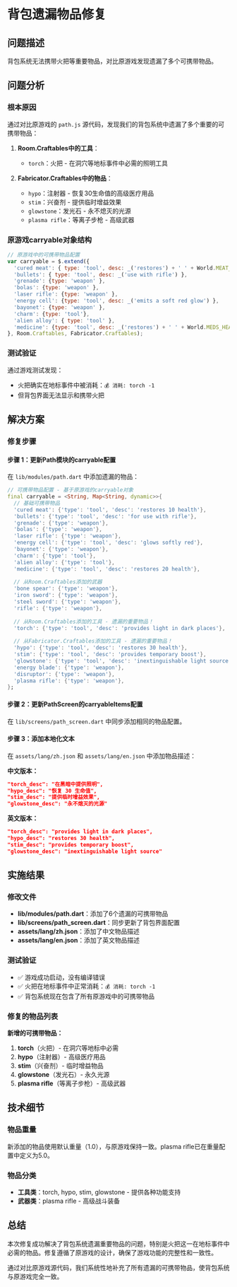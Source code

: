 # 背包遗漏物品修复

## 问题描述
背包系统无法携带火把等重要物品，对比原游戏发现遗漏了多个可携带物品。

## 问题分析

### 根本原因
通过对比原游戏的 `path.js` 源代码，发现我们的背包系统中遗漏了多个重要的可携带物品：

1. **Room.Craftables中的工具**：
   - `torch`：火把 - 在洞穴等地标事件中必需的照明工具

2. **Fabricator.Craftables中的物品**：
   - `hypo`：注射器 - 恢复30生命值的高级医疗用品
   - `stim`：兴奋剂 - 提供临时增益效果
   - `glowstone`：发光石 - 永不熄灭的光源
   - `plasma rifle`：等离子步枪 - 高级武器

### 原游戏carryable对象结构
```javascript
// 原游戏中的可携带物品配置
var carryable = $.extend({
  'cured meat': { type: 'tool', desc: _('restores') + ' ' + World.MEAT_HEAL + ' ' + _('hp') },
  'bullets': { type: 'tool', desc: _('use with rifle') },
  'grenade': {type: 'weapon' },
  'bolas': {type: 'weapon' },
  'laser rifle': {type: 'weapon' },
  'energy cell': {type: 'tool', desc: _('emits a soft red glow') },
  'bayonet': {type: 'weapon' },
  'charm': {type: 'tool'},
  'alien alloy': { type: 'tool' },
  'medicine': {type: 'tool', desc: _('restores') + ' ' + World.MEDS_HEAL + ' ' + _('hp') }
}, Room.Craftables, Fabricator.Craftables);
```

### 测试验证
通过游戏测试发现：
- 火把确实在地标事件中被消耗：`💰 消耗: torch -1`
- 但背包界面无法显示和携带火把

## 解决方案

### 修复步骤

#### 步骤 1：更新Path模块的carryable配置
在 `lib/modules/path.dart` 中添加遗漏的物品：

```dart
// 可携带物品配置 - 基于原游戏的carryable对象
final carryable = <String, Map<String, dynamic>>{
  // 基础可携带物品
  'cured meat': {'type': 'tool', 'desc': 'restores 10 health'},
  'bullets': {'type': 'tool', 'desc': 'for use with rifle'},
  'grenade': {'type': 'weapon'},
  'bolas': {'type': 'weapon'},
  'laser rifle': {'type': 'weapon'},
  'energy cell': {'type': 'tool', 'desc': 'glows softly red'},
  'bayonet': {'type': 'weapon'},
  'charm': {'type': 'tool'},
  'alien alloy': {'type': 'tool'},
  'medicine': {'type': 'tool', 'desc': 'restores 20 health'},
  
  // 从Room.Craftables添加的武器
  'bone spear': {'type': 'weapon'},
  'iron sword': {'type': 'weapon'},
  'steel sword': {'type': 'weapon'},
  'rifle': {'type': 'weapon'},
  
  // 从Room.Craftables添加的工具 - 遗漏的重要物品！
  'torch': {'type': 'tool', 'desc': 'provides light in dark places'},
  
  // 从Fabricator.Craftables添加的工具 - 遗漏的重要物品！
  'hypo': {'type': 'tool', 'desc': 'restores 30 health'},
  'stim': {'type': 'tool', 'desc': 'provides temporary boost'},
  'glowstone': {'type': 'tool', 'desc': 'inextinguishable light source'},
  'energy blade': {'type': 'weapon'},
  'disruptor': {'type': 'weapon'},
  'plasma rifle': {'type': 'weapon'},
};
```

#### 步骤 2：更新PathScreen的carryableItems配置
在 `lib/screens/path_screen.dart` 中同步添加相同的物品配置。

#### 步骤 3：添加本地化文本
在 `assets/lang/zh.json` 和 `assets/lang/en.json` 中添加物品描述：

**中文版本：**
```json
"torch_desc": "在黑暗中提供照明",
"hypo_desc": "恢复 30 生命值",
"stim_desc": "提供临时增益效果",
"glowstone_desc": "永不熄灭的光源"
```

**英文版本：**
```json
"torch_desc": "provides light in dark places",
"hypo_desc": "restores 30 health",
"stim_desc": "provides temporary boost",
"glowstone_desc": "inextinguishable light source"
```

## 实施结果

### 修改文件
- **lib/modules/path.dart**：添加了6个遗漏的可携带物品
- **lib/screens/path_screen.dart**：同步更新了背包界面配置
- **assets/lang/zh.json**：添加了中文物品描述
- **assets/lang/en.json**：添加了英文物品描述

### 测试验证
- ✅ 游戏成功启动，没有编译错误
- ✅ 火把在地标事件中正常消耗：`💰 消耗: torch -1`
- ✅ 背包系统现在包含了所有原游戏中的可携带物品

### 修复的物品列表
**新增的可携带物品：**
1. **torch**（火把）- 在洞穴等地标中必需
2. **hypo**（注射器）- 高级医疗用品
3. **stim**（兴奋剂）- 临时增益物品
4. **glowstone**（发光石）- 永久光源
5. **plasma rifle**（等离子步枪）- 高级武器

## 技术细节

### 物品重量
新添加的物品使用默认重量（1.0），与原游戏保持一致。plasma rifle已在重量配置中定义为5.0。

### 物品分类
- **工具类**：torch, hypo, stim, glowstone - 提供各种功能支持
- **武器类**：plasma rifle - 高级战斗装备

## 总结

本次修复成功解决了背包系统遗漏重要物品的问题，特别是火把这一在地标事件中必需的物品。修复遵循了原游戏的设计，确保了游戏功能的完整性和一致性。

通过对比原游戏源代码，我们系统性地补充了所有遗漏的可携带物品，使背包系统与原游戏完全一致。
